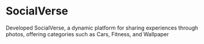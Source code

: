 # SocialVerse
Developed SocialVerse, a dynamic platform for sharing experiences through photos, offering categories such as Cars, Fitness, and Wallpaper
